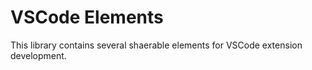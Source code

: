# VSCode Elements

This library contains several shaerable elements for VSCode extension development.
